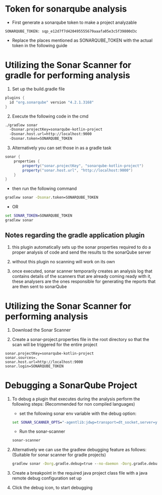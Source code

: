 # Token for sonarqube analysis
- First generate a sonarqube token to make a project analyzable

```text
SONARQUBE_TOKEN: sqp_e12d7f7d420495555679aaafa05e3c5f39800d3c
```

- Replace the places mentioned as SONARQUBE_TOKEN with the actual token in the following guide

# Utilizing the Sonar Scanner for gradle for performing analysis

1. Set up the build.gradle file

```build.gradle
plugins {
  id "org.sonarqube" version "4.2.1.3168"
}
```

2. Execute the following code in the cmd

```cmd
./gradlew sonar
  -Dsonar.projectKey=sonarqube-kotlin-project
  -Dsonar.host.url=http://localhost:9000
  -Dsonar.token=SONARQUBE_TOKEN
```

3. Alternatively you can set those in as a gradle task

```build.gradle
sonar {
    properties {
        property("sonar.projectKey", "sonarqube-kotlin-project")
        property("sonar.host.url", "http://localhost:9000")
    }
}
```

- then run the following command

```cmd
gradlew sonar -Dsonar.token=SONARQUBE_TOKEN
```

- OR

```cmd
set SONAR_TOKEN=SONARQUBE_TOKEN
gradlew sonar
```

## Notes regarding the gradle application plugin

1. this plugin automatically sets up the sonar properties required to
   do a proper analysis of code and send the results to the sonarQube server

2. without this plugin no scanning will work on its own

3. once executed, sonar scanner temporarily creates an analysis log that contains details
   of the scanners that are already coming ready with it, these analysers are the ones
   responsible for generating the reports that are then sent to sonarQube

# Utilizing the Sonar Scanner for performing analysis

1. Download the Sonar Scanner

2. Create a sonar-project.properties file in the root directory so that the scan will be triggered for the entire project

```properties
sonar.projectKey=sonarqube-kotlin-project
sonar.sources=.
sonar.host.url=http://localhost:9000
sonar.login=SONARQUBE_TOKEN
```

# Debugging a SonarQube Project

1. To debug a plugin that executes during the analysis perform the following steps: (Recommended for non compiled languages)
   - set the following sonar env variable with the debug option:
   ```cmd
   set SONAR_SCANNER_OPTS="-agentlib:jdwp=transport=dt_socket,server=y,suspend=y,address=8000"
   ```
   
   - Run the sonar-scanner
   ```cmd
   sonar-scanner
   ```
   
2. Alternatively we can use the gradlew debugging feature as follows: (Suitable for sonar scanner for gradle projects)
   ```cmd
   gradlew sonar -Dorg.gradle.debug=true --no-daemon -Dorg.gradle.debug.port=8000
   ```
   
3. Create a breakpoint in the required java project class file with a java remote debug configuration set up

4. Click the debug icon, to start debugging